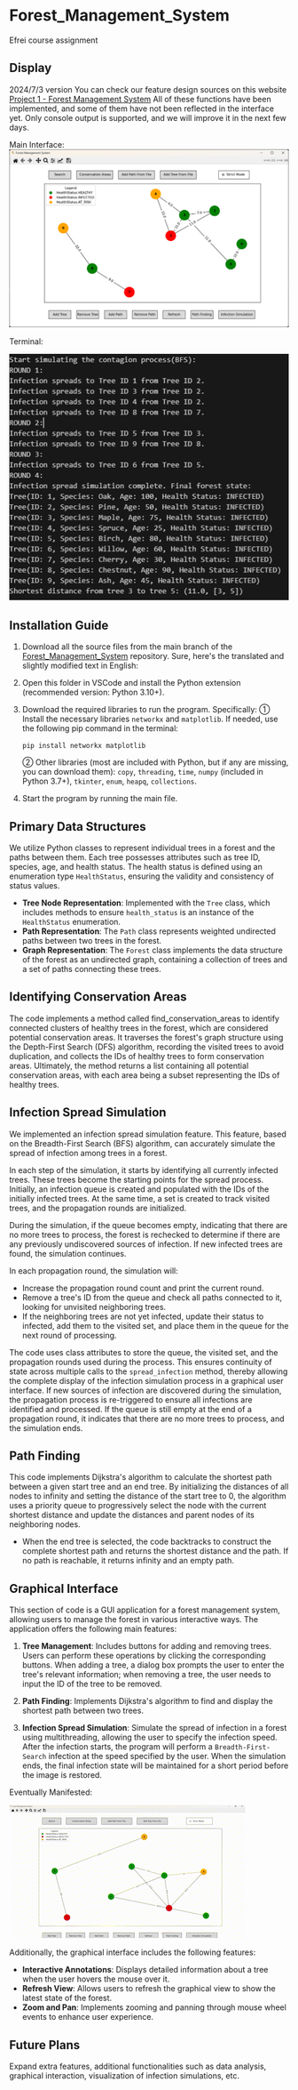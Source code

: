# Forest_Management_System
Efrei course assignment

##  Display
2024/7/3 version
You can check our feature design sources on this website
[Project 1 - Forest Management System](https://stealth-jodhpur-ff1.notion.site/Project-1-Forest-Management-System-f9f6a728bf814a8ea2b938bd10cf5993)
All of these functions have been implemented, and some of them have not been reflected in the interface yet. Only console output is supported, and we will improve it in the next few days.

Main Interface:
![1](image-0.png)

Terminal:

![2](image-1.png)


## Installation Guide 
1. Download all the source files from the main branch of the [Forest_Management_System](https://github.com/Yanntez/Forest_Management_System) repository.
Sure, here's the translated and slightly modified text in English:

2. Open this folder in VSCode and install the Python extension (recommended version: Python 3.10+).

3. Download the required libraries to run the program. Specifically:
   ① Install the necessary libraries `networkx` and `matplotlib`. If needed, use the following pip command in the terminal:
   ```
   pip install networkx matplotlib
   ```
   ② Other libraries (most are included with Python, but if any are missing, you can download them): `copy`, `threading`, `time`, `numpy` (included in Python 3.7+), `tkinter`, `enum`, `heapq`, `collections`.

4. Start the program by running the main file.



## Primary Data Structures
We utilize Python classes to represent individual trees in a forest and the paths between them. Each tree possesses attributes such as tree ID, species, age, and health status. The health status is defined using an enumeration type `HealthStatus`, ensuring the validity and consistency of status values.

- **Tree Node Representation**: Implemented with the `Tree` class, which includes methods to ensure `health_status` is an instance of the `HealthStatus` enumeration.
- **Path Representation**: The `Path` class represents weighted undirected paths between two trees in the forest.
- **Graph Representation**: The `Forest` class implements the data structure of the forest as an undirected graph, containing a collection of trees and a set of paths connecting these trees.

## Identifying Conservation Areas

The code implements a method called find_conservation_areas to identify connected clusters of healthy trees in the forest, which are considered potential conservation areas. It traverses the forest's graph structure using the Depth-First Search (DFS) algorithm, recording the visited trees to avoid duplication, and collects the IDs of healthy trees to form conservation areas. Ultimately, the method returns a list containing all potential conservation areas, with each area being a subset representing the IDs of healthy trees.

## Infection Spread Simulation

We implemented an infection spread simulation feature. This feature, based on the Breadth-First Search (BFS) algorithm, can accurately simulate the spread of infection among trees in a forest.

In each step of the simulation, it starts by identifying all currently infected trees. These trees become the starting points for the spread process. Initially, an infection queue is created and populated with the IDs of the initially infected trees. At the same time, a set is created to track visited trees, and the propagation rounds are initialized.

During the simulation, if the queue becomes empty, indicating that there are no more trees to process, the forest is rechecked to determine if there are any previously undiscovered sources of infection. If new infected trees are found, the simulation continues.

In each propagation round, the simulation will:
- Increase the propagation round count and print the current round.
- Remove a tree's ID from the queue and check all paths connected to it, looking for unvisited neighboring trees.
- If the neighboring trees are not yet infected, update their status to infected, add them to the visited set, and place them in the queue for the next round of processing.

The code uses class attributes to store the queue, the visited set, and the propagation rounds used during the process. This ensures continuity of state across multiple calls to the `spread_infection` method, thereby allowing the complete display of the infection simulation process in a graphical user interface. If new sources of infection are discovered during the simulation, the propagation process is re-triggered to ensure all infections are identified and processed. If the queue is still empty at the end of a propagation round, it indicates that there are no more trees to process, and the simulation ends.

## Path Finding
This code implements Dijkstra's algorithm to calculate the shortest path between a given start tree and an end tree. By initializing the distances of all nodes to infinity and setting the distance of the start tree to 0, the algorithm uses a priority queue to progressively select the node with the current shortest distance and update the distances and parent nodes of its neighboring nodes.

- When the end tree is selected, the code backtracks to construct the complete shortest path and returns the shortest distance and the path. If no path is reachable, it returns infinity and an empty path.

## Graphical Interface

This section of code is a GUI application for a forest management system, allowing users to manage the forest in various interactive ways. The application offers the following main features:

1. **Tree Management**: Includes buttons for adding and removing trees. Users can perform these operations by clicking the corresponding buttons. When adding a tree, a dialog box prompts the user to enter the tree's relevant information; when removing a tree, the user needs to input the ID of the tree to be removed.

2. **Path Finding**: Implements Dijkstra's algorithm to find and display the shortest path between two trees.

3. **Infection Spread Simulation**: Simulate the spread of infection in a forest using multithreading, allowing the user to specify the infection speed. After the infection starts, the program will perform a `Breadth-First-Search` infection at the speed specified by the user. When the simulation ends, the final infection state will be maintained for a short period before the image is restored.

Eventually Manifested:

![3](simulate.gif)

Additionally, the graphical interface includes the following features:

- **Interactive Annotations**: Displays detailed information about a tree when the user hovers the mouse over it.
- **Refresh View**: Allows users to refresh the graphical view to show the latest state of the forest.
- **Zoom and Pan**: Implements zooming and panning through mouse wheel events to enhance user experience.

## Future Plans

Expand extra features, additional functionalities such as data analysis, graphical interaction, visualization of infection simulations, etc.
